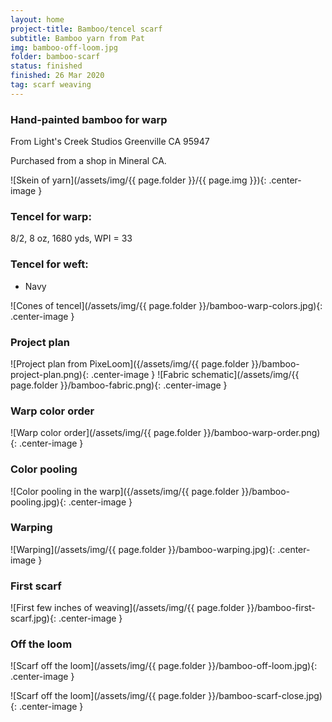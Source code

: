 ```yaml
---
layout: home
project-title: Bamboo/tencel scarf
subtitle: Bamboo yarn from Pat
img: bamboo-off-loom.jpg
folder: bamboo-scarf
status: finished
finished: 26 Mar 2020
tag: scarf weaving
---
```

### Hand-painted bamboo for warp
From Light's Creek Studios
Greenville CA 95947

Purchased from a shop in Mineral CA.

![Skein of yarn](/assets/img/{{ page.folder }}/{{ page.img }}){: .center-image }

### Tencel for warp:
8/2, 8 oz, 1680 yds, WPI = 33

### Tencel for weft:
* Navy

![Cones of tencel](/assets/img/{{ page.folder }}/bamboo-warp-colors.jpg){: .center-image }

### Project plan

![Project plan from PixeLoom]({/assets/img/{{ page.folder }}/bamboo-project-plan.png){: .center-image }
![Fabric schematic](/assets/img/{{ page.folder }}/bamboo-fabric.png){: .center-image }

### Warp color order

![Warp color order](/assets/img/{{ page.folder }}/bamboo-warp-order.png){: .center-image }

### Color pooling

![Color pooling in the warp]({/assets/img/{{ page.folder }}/bamboo-pooling.jpg){: .center-image }

### Warping

![Warping](/assets/img/{{ page.folder }}/bamboo-warping.jpg){: .center-image }

### First scarf

![First few inches of weaving](/assets/img/{{ page.folder }}/bamboo-first-scarf.jpg){: .center-image }

### Off the loom

![Scarf off the loom](/assets/img/{{ page.folder }}/bamboo-off-loom.jpg){: .center-image }

![Scarf off the loom](/assets/img/{{ page.folder }}/bamboo-scarf-close.jpg){: .center-image }
